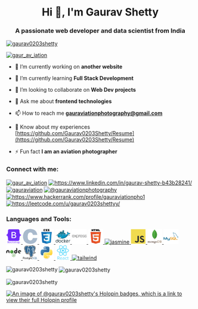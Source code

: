 <h1 align="center">Hi 👋, I'm Gaurav Shetty</h1>
<h3 align="center">A passionate web developer and data scientist from India</h3>

<p align="left"> <a href="https://github.com/ryo-ma/github-profile-trophy"><img src="https://github-profile-trophy.vercel.app/?username=gaurav0203shetty" alt="gaurav0203shetty" /></a> </p>

<p align="left"> <a href="https://twitter.com/gaur_av_iation" target="blank"><img src="https://img.shields.io/twitter/follow/gaur_av_iation?logo=twitter&style=for-the-badge" alt="gaur_av_iation" /></a> </p>

- 🔭 I’m currently working on **another website**

- 🌱 I’m currently learning **Full Stack Development**

- 👯 I’m looking to collaborate on **Web Dev projects**

- 💬 Ask me about **frontend technologies**

- 📫 How to reach me **gauraviationphotography@gmail.com**

- 📄 Know about my experiences [https://github.com/Gaurav0203Shetty/Resume](https://github.com/Gaurav0203Shetty/Resume)

- ⚡ Fun fact **I am an aviation photographer**

<h3 align="left">Connect with me:</h3>
<p align="left">
<a href="https://twitter.com/gaur_av_iation" target="blank"><img align="center" src="https://raw.githubusercontent.com/rahuldkjain/github-profile-readme-generator/master/src/images/icons/Social/twitter.svg" alt="gaur_av_iation" height="30" width="40" /></a>
<a href="https://linkedin.com/in/https://www.linkedin.com/in/gaurav-shetty-b43b28241/" target="blank"><img align="center" src="https://raw.githubusercontent.com/rahuldkjain/github-profile-readme-generator/master/src/images/icons/Social/linked-in-alt.svg" alt="https://www.linkedin.com/in/gaurav-shetty-b43b28241/" height="30" width="40" /></a>
<a href="https://instagram.com/gauraviation" target="blank"><img align="center" src="https://raw.githubusercontent.com/rahuldkjain/github-profile-readme-generator/master/src/images/icons/Social/instagram.svg" alt="gauraviation" height="30" width="40" /></a>
<a href="https://medium.com/@gauraviationphotography" target="blank"><img align="center" src="https://raw.githubusercontent.com/rahuldkjain/github-profile-readme-generator/master/src/images/icons/Social/medium.svg" alt="@gauraviationphotography" height="30" width="40" /></a>
<a href="https://www.hackerrank.com/https://www.hackerrank.com/profile/gauraviationpho1" target="blank"><img align="center" src="https://raw.githubusercontent.com/rahuldkjain/github-profile-readme-generator/master/src/images/icons/Social/hackerrank.svg" alt="https://www.hackerrank.com/profile/gauraviationpho1" height="30" width="40" /></a>
<a href="https://www.leetcode.com/https://leetcode.com/u/gaurav0203shettyy/" target="blank"><img align="center" src="https://raw.githubusercontent.com/rahuldkjain/github-profile-readme-generator/master/src/images/icons/Social/leet-code.svg" alt="https://leetcode.com/u/gaurav0203shettyy/" height="30" width="40" /></a>
</p>

<h3 align="left">Languages and Tools:</h3>
<p align="left"> <a href="https://getbootstrap.com" target="_blank" rel="noreferrer"> <img src="https://raw.githubusercontent.com/devicons/devicon/master/icons/bootstrap/bootstrap-plain-wordmark.svg" alt="bootstrap" width="40" height="40"/> </a> <a href="https://www.cprogramming.com/" target="_blank" rel="noreferrer"> <img src="https://raw.githubusercontent.com/devicons/devicon/master/icons/c/c-original.svg" alt="c" width="40" height="40"/> </a> <a href="https://www.w3schools.com/css/" target="_blank" rel="noreferrer"> <img src="https://raw.githubusercontent.com/devicons/devicon/master/icons/css3/css3-original-wordmark.svg" alt="css3" width="40" height="40"/> </a> <a href="https://www.docker.com/" target="_blank" rel="noreferrer"> <img src="https://raw.githubusercontent.com/devicons/devicon/master/icons/docker/docker-original-wordmark.svg" alt="docker" width="40" height="40"/> </a> <a href="https://expressjs.com" target="_blank" rel="noreferrer"> <img src="https://raw.githubusercontent.com/devicons/devicon/master/icons/express/express-original-wordmark.svg" alt="express" width="40" height="40"/> </a> <a href="https://www.w3.org/html/" target="_blank" rel="noreferrer"> <img src="https://raw.githubusercontent.com/devicons/devicon/master/icons/html5/html5-original-wordmark.svg" alt="html5" width="40" height="40"/> </a> <a href="https://jasmine.github.io/" target="_blank" rel="noreferrer"> <img src="https://www.vectorlogo.zone/logos/jasmine/jasmine-icon.svg" alt="jasmine" width="40" height="40"/> </a> <a href="https://developer.mozilla.org/en-US/docs/Web/JavaScript" target="_blank" rel="noreferrer"> <img src="https://raw.githubusercontent.com/devicons/devicon/master/icons/javascript/javascript-original.svg" alt="javascript" width="40" height="40"/> </a> <a href="https://www.mongodb.com/" target="_blank" rel="noreferrer"> <img src="https://raw.githubusercontent.com/devicons/devicon/master/icons/mongodb/mongodb-original-wordmark.svg" alt="mongodb" width="40" height="40"/> </a> <a href="https://www.mysql.com/" target="_blank" rel="noreferrer"> <img src="https://raw.githubusercontent.com/devicons/devicon/master/icons/mysql/mysql-original-wordmark.svg" alt="mysql" width="40" height="40"/> </a> <a href="https://nodejs.org" target="_blank" rel="noreferrer"> <img src="https://raw.githubusercontent.com/devicons/devicon/master/icons/nodejs/nodejs-original-wordmark.svg" alt="nodejs" width="40" height="40"/> </a> <a href="https://www.postgresql.org" target="_blank" rel="noreferrer"> <img src="https://raw.githubusercontent.com/devicons/devicon/master/icons/postgresql/postgresql-original-wordmark.svg" alt="postgresql" width="40" height="40"/> </a> <a href="https://www.python.org" target="_blank" rel="noreferrer"> <img src="https://raw.githubusercontent.com/devicons/devicon/master/icons/python/python-original.svg" alt="python" width="40" height="40"/> </a> <a href="https://reactjs.org/" target="_blank" rel="noreferrer"> <img src="https://raw.githubusercontent.com/devicons/devicon/master/icons/react/react-original-wordmark.svg" alt="react" width="40" height="40"/> </a> <a href="https://tailwindcss.com/" target="_blank" rel="noreferrer"> <img src="https://www.vectorlogo.zone/logos/tailwindcss/tailwindcss-icon.svg" alt="tailwind" width="40" height="40"/> </a> </p>

<p><img align="left" src="https://github-readme-stats.vercel.app/api/top-langs?username=gaurav0203shetty&show_icons=true&locale=en&layout=compact" alt="gaurav0203shetty" /></p>

<p>&nbsp;<img align="center" src="https://github-readme-stats.vercel.app/api?username=gaurav0203shetty&show_icons=true&locale=en" alt="gaurav0203shetty" /></p>

<p><img align="center" src="https://github-readme-streak-stats.herokuapp.com/?user=gaurav0203shetty&" alt="gaurav0203shetty" /></p>

[![An image of @gaurav0203shetty's Holopin badges, which is a link to view their full Holopin profile](https://holopin.me/gaurav0203shetty)](https://holopin.io/@gaurav0203shetty)
